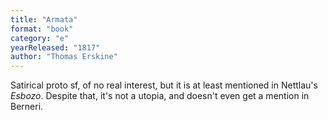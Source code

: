 ```yaml
---
title: "Armata"
format: "book"
category: "e"
yearReleased: "1817"
author: "Thomas Erskine"
---
```

Satirical proto sf, of no real interest, but it is at least mentioned in Nettlau's _Esbozo_. Despite that, it's not a utopia, and doesn't even get a mention in Berneri.

